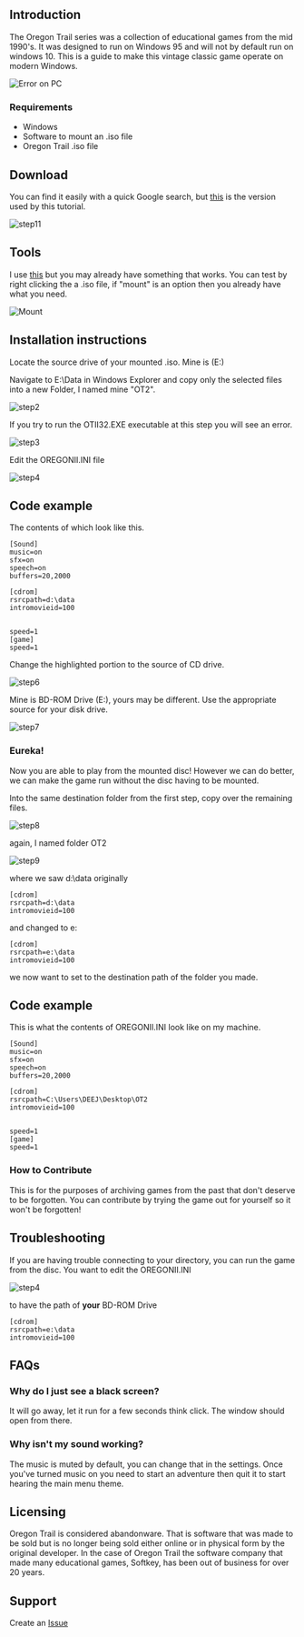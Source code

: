 ## Introduction

The Oregon Trail series was a collection of educational games from the mid 1990's. It was designed to run on Windows 95 and will not by default run on windows 10. This is a guide to make this vintage classic game operate on modern Windows.

![Error on PC](https://raw.githubusercontent.com/derrickdeejhudson/Oregon-Trail-II/main/Images/step1.png "You aren't on Windows '95")

### Requirements

- Windows
- Software to mount an .iso file
- Oregon Trail .iso file

## Download

You can find it easily with a quick Google search, but [this](https://drive.google.com/file/d/1ZRpL7KFqrYPmRFTfEWE4R_iJDDDRlwTj/view?usp=sharing ".zip folder with .iso of Oregon Trail II") is the version used by this tutorial.

![step11](https://raw.githubusercontent.com/derrickdeejhudson/Oregon-Trail-II/main/Images/step11.png)

## Tools

I use [this](https://daemon-tools-lite.en.softonic.com/ "Daemon Tools Lite") but you may already have something that works. You can test by right clicking the a .iso file, if "mount" is an option then you already have what you need.

![Mount](https://www.windowscentral.com/sites/wpcentral.com/files/styles/xlarge/public/field/image/2020/11/file-explorer-context-menu-mount-option.jpg)

## Installation instructions

Locate the source drive of your mounted .iso. Mine is (E:)

Navigate to E:\Data in Windows Explorer and copy only the selected files into a new Folder, I named mine "OT2".

![step2](https://raw.githubusercontent.com/derrickdeejhudson/Oregon-Trail-II/main/Images/step2.png)

If you try to run the OTII32.EXE executable at this step you will see an error.

![step3](https://raw.githubusercontent.com/derrickdeejhudson/Oregon-Trail-II/main/Images/step3.png)

Edit the OREGONII.INI file

![step4](https://raw.githubusercontent.com/derrickdeejhudson/Oregon-Trail-II/main/Images/step4.png)

## Code example

The contents of which look like this.

```
[Sound]
music=on
sfx=on
speech=on
buffers=20,2000

[cdrom]
rsrcpath=d:\data
intromovieid=100


speed=1
[game]
speed=1

```

Change the highlighted portion to the source of CD drive.

![step6](https://raw.githubusercontent.com/derrickdeejhudson/Oregon-Trail-II/main/Images/step6.png)

Mine is BD-ROM Drive (E:), yours may be different. Use the appropriate source for your disk drive.

![step7](https://raw.githubusercontent.com/derrickdeejhudson/Oregon-Trail-II/main/Images/step7.png)

### Eureka!

Now you are able to play from the mounted disc! However we can do better, we can make the game run without the disc having to be mounted.

Into the same destination folder from the first step, copy over the remaining files.

![step8](https://raw.githubusercontent.com/derrickdeejhudson/Oregon-Trail-II/main/Images/step8.png)

again, I named folder OT2

![step9](https://raw.githubusercontent.com/derrickdeejhudson/Oregon-Trail-II/main/Images/step9.png)

where we saw d:\data originally

```
[cdrom]
rsrcpath=d:\data
intromovieid=100
```

and changed to e:

```
[cdrom]
rsrcpath=e:\data
intromovieid=100
```

we now want to set to the destination path of the folder you made.

## Code example

This is what the contents of OREGONII.INI look like on my machine.

```
[Sound]
music=on
sfx=on
speech=on
buffers=20,2000

[cdrom]
rsrcpath=C:\Users\DEEJ\Desktop\OT2
intromovieid=100


speed=1
[game]
speed=1

```

### How to Contribute

This is for the purposes of archiving games from the past that don't deserve to be forgotten. You can contribute by trying the game out for yourself so it won't be forgotten!

## Troubleshooting

If you are having trouble connecting to your directory, you can run the game from the disc. You want to edit the OREGONII.INI

![step4](https://raw.githubusercontent.com/derrickdeejhudson/Oregon-Trail-II/main/Images/step4.png)

to have the path of **your** BD-ROM Drive

```
[cdrom]
rsrcpath=e:\data
intromovieid=100
```

## FAQs

### Why do I just see a black screen?

It will go away, let it run for a few seconds think click. The window should open from there.

### Why isn't my sound working?

The music is muted by default, you can change that in the settings. Once you've turned music on you need to start an adventure then quit it to start hearing the main menu theme.

## Licensing

Oregon Trail is considered abandonware. That is software that was made to be sold but is no longer being sold either online or in physical form by the original developer. In the case of Oregon Trail the software company that made many educational games, Softkey, has been out of business for over 20 years.

## Support

Create an [Issue](https://github.com/derrickdeejhudson/Oregon-Trail-II/issues)
